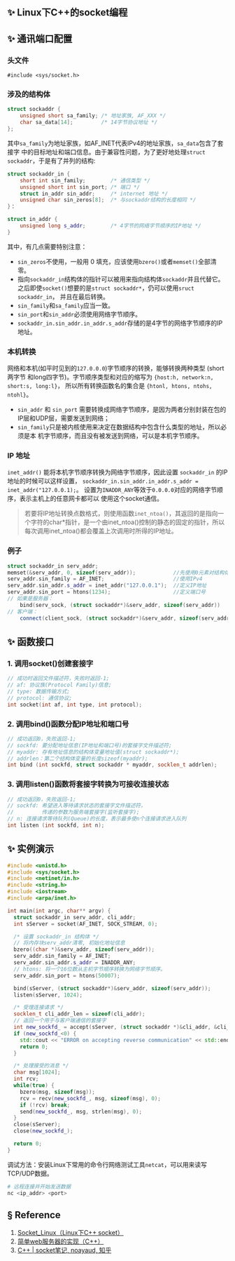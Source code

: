 ## ✨ Linux下C++的socket编程

## ✨ 通讯端口配置
### 头文件
`#include <sys/socket.h>`

### 涉及的结构体
```cpp
struct sockaddr {
    unsigned short sa_family; /* 地址家族, AF_XXX */
    char sa_data[14];         /* 14字节协议地址 */
};
```
其中`sa_family`为地址家族，如AF\_INET代表IPv4的地址家族，`sa_data`包含了套接字
中的目标地址和端口信息。由于兼容性问题，为了更好地处理`struct sockaddr`，于是有了并列的结构:
```cpp
struct sockaddr_in {
    short int sin_family;        /* 通信类型 */
    unsigned short int sin_port; /* 端口 */
    struct in_addr sin_addr;     /* internet 地址 */
    unsigned char sin_zeros[8];  /* 与sockaddr结构的长度相同 */
}：

struct in_addr {
    unsigned long s_addr;        /* 4字节的网络字节顺序的IP地址 */
}
```
其中，有几点需要特别注意：
* `sin_zeros`不使用，一般用 0 填充，应该使用`bzero()`或者`memset()`全部清零。
* 指向`sockaddr_in`结构体的指针可以被用来指向结构体`sockaddr`并且代替它。
之后即使`socket()`想要的是`struct sockaddr*`，仍可以使用`sruct sockaddr_in`，
并且在最后转换。
* `sin_family`和`sa_family`应当一致。
* `sin_port`和`sin_addr`必须使用网络字节顺序。
* `sockaddr_in.sin_addr.in_addr.s_addr`存储的是4字节的网络字节顺序的IP地址。

### 本机转换
网络和本机(如平时见到的`127.0.0.0`)字节顺序的转换，能够转换两种类型 (short两字节
和long四字节)。字节顺序类型和对应的缩写为 `{host:h, network:n, short:s, long:l}`，
所以所有转换函数名的集合是 `{htonl, htons, ntohs, ntohl}`。
* `sin_addr` 和 `sin_port` 需要转换成网络字节顺序，是因为两者分别封装在包的
IP层和UDP层，需要发送到网络；
* `sin_family`只是被内核使用来决定在数据结构中包含什么类型的地址，所以必须是本
机字节顺序，而且没有被发送到网络，可以是本机字节顺序。

### IP 地址
`inet_addr()` 能将本机字节顺序转换为网络字节顺序，因此设置 `sockaddr_in` 的IP
地址的时候可以这样设置，
`sockaddr_in.sin_addr.in_addr.s_addr = inet_addr("127.0.0.1);`。
设置为`INADDR_ANY`等效于`0.0.0.0`对应的网络字节顺序，表示主机上的任意网卡都可以
使用这个socket通信。
> 若要将IP地址转换点数格式，则使用函数`inet_ntoa()`，其返回的是指向一个字符的char*指针，是一个由inet_ntoa()控制的静态的固定的指针，所以每次调用inet_ntoa()都会覆盖上次调用时所得的IP地址。

### 例子
```cpp
struct sockaddr_in serv_addr;
memset(&serv_addr, 0, sizeof(serv_addr));            //先使用0元素对结构体进行初始化
serv_addr.sin_family = AF_INET;                      //使用IPv4
serv_addr.sin_addr.s_addr = inet_addr("127.0.0.1");  //定义IP地址
serv_addr.sin_port = htons(1234);                    //定义端口号
// 如果是服务器：
    bind(serv_sock, (struct sockaddr*)&serv_addr, sizeof(serv_addr))
// 客户端：
    connect(client_sock, (struct sockaddr*)&serv_addr, sizeof(serv_addr));
```


## ✨ 函数接口
### 1. 调用socket()创建套接字
```cpp
// 成功时返回文件描述符，失败时返回-1;
// af: 协议族(Protocol Family)信息;
// type: 数据传输方式;
// protocol: 通信协议;
int socket(int af, int type, int protocol);
```

### 2. 调用bind()函数分配IP地址和端口号
```cpp
// 成功返回0，失败返回-1;
// sockfd: 要分配地址信息(IP地址和端口号)的套接字文件描述符;
// myaddr: 存有地址信息的结构体变量地址值(struct sockaddr*);
// addrlen：第二个结构体变量的长度sizeof(myaddr);
int bind (int sockfd, struct sockaddr * myaddr, socklen_t addrlen);
```

### 3. 调用listen()函数将套接字转换为可接收连接状态
```cpp
// 成功返回0，失败返回-1;
// sockfd: 希望进入等待请求状态的套接字文件描述符，
//         传递的参数为服务端套接字(监听套接字);
// n: 连接请求等待队列(Queue)的长度，表示最多使n个连接请求进入队列
int listen (int sockfd, int n);
```


## ✨ 实例演示
```cpp
#include <unistd.h>
#include <sys/socket.h>
#include <netinet/in.h>
#include <string.h>
#include <iostream>
#include <arpa/inet.h>

int main(int argc, char** argv) {
  struct sockaddr_in serv_addr, cli_addr;
  int sServer = socket(AF_INET, SOCK_STREAM, 0);

  /* 设置 sockaddr_in 结构体 */
  // 将内存块serv_addr清零, 初始化地址信息
  bzero((char *)&serv_addr, sizeof(serv_addr));
  serv_addr.sin_family = AF_INET;
  serv_addr.sin_addr.s_addr = INADDR_ANY;
  // htons: 将一个16位数从主机字节顺序转换为网络字节顺序。
  serv_addr.sin_port = htons(50007);

  bind(sServer, (struct sockaddr*)&serv_addr, sizeof(serv_addr));
  listen(sServer, 1024);

  /* 受理连接请求 */
  socklen_t cli_addr_len = sizeof(cli_addr);
  // 返回一个用于与客户端通信的套接字
  int new_sockfd_ = accept(sServer, (struct sockaddr *)&cli_addr, &cli_addr_len);
  if (new_sockfd_<0) {
    std::cout << "ERROR on accepting reverse communication" << std::endl;
    return 0;
  }

  /* 处理接受的消息 */
  char msg[1024];
  int rcv;
  while(true) {
    bzero(msg, sizeof(msg));
    rcv = recv(new_sockfd_, msg, sizeof(msg), 0);
    if (!rcv) break;
    send(new_sockfd_, msg, strlen(msg), 0);
  }
  close(sServer);
  close(new_sockfd_);

  return 0;
}
```
调试方法：安装Linux下常用的命令行网络测试工具`netcat`，可以用来读写TCP/UDP数据。
```bash
# 远程连接并开始发送数据
nc <ip_addr> <port>
```




## § Reference
1. [Socket\_Linux（Linux下C++ socket）][1]
1. [简单web服务器的实现（C++）][2]
1. [C++ | socket笔记, noayaud, 知乎][3]

[1]:https://blog.csdn.net/qq_27855393/article/details/108294588
[2]:https://blog.csdn.net/qq_22642239/article/details/106463313
[3]:https://zhuanlan.zhihu.com/p/137954595

